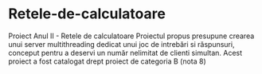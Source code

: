 # Retele-de-calculatoare
Proiect Anul II - Retele de calculatoare
Proiectul propus presupune crearea unui server multithreading dedicat unui joc
de intrebări si răspunsuri, conceput pentru a deservi un număr nelimitat de
clienti simultan. Acest proiect a fost catalogat drept proiect de categoria B (nota 8)

